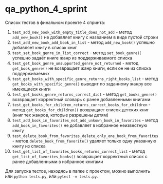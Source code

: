 # qa_python_4_sprint

Список тестов в финальном проекте 4 спринта:

1. `test_add_new_book_with_empty_title_does_not_add` - метод `add_new_book()` не добавляет книгу с названием в виде пустой строки
2. `test_add_new_book_add_book_in_list` - метод `add_new_book()` успешно добавляет книгу в список книг
3. `test_set_book_genre_in_list_correct` - метод `set_book_genre()` успешно задаёт книге жанр из поддерживаемого списка
4. `test_get_book_genre_unsupported_genre_not_returned` - метод `get_book_genre()` не возвращает жанр книги, если он не из списка поддерживаемых
5. `test_get_books_with_specific_genre_returns_right_books_list` - метод `get_books_with_specific_genre()` выводит по заданному жанру все имеющиеся книги
6. `test_get_books_genre_returns_correct_dict` - метод `get_books_genre()` возвращает корректный словарь с ранее добавленными книгами
7. `test_get_books_for_children_returns_correct_books_for_children` - метод `get_books_for_children()` возвращает список детских книг (книг тех жанров, которые разрешены детям)
8. `test_add_book_in_favorites_not_add_unkown_book_in_favorites` - метод `add_book_in_favorites()` не добавляет в избранное неизвестную книгу
9. `test_delete_book_from_favorites_delete_only_one_book_from_favorites` - метод `delete_book_from_favorite()` удаляет только одну указанную книгу из списка
10. `test_get_list_of_favorites_books_returns_correct_list` - метод `get_list_of_favorites_books()` возвращает корректный список с ранее добавленными в избранное книгами

Для запуска тестов, находясь в папке с проектом, можно выполнить или `python tests.py`, или `pytest -v tests.py`.
